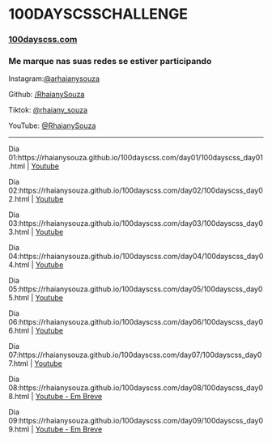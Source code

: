 <h1>100DAYSCSSCHALLENGE</h1>
<h3><a href='https://100dayscss.com/'>100dayscss.com</a></h3>

<h3>Me marque nas suas redes se estiver participando</h3>
<p>Instagram:<a href='https://www.instagram.com/arhaianysouza'>@arhaianysouza</a></p>
<p>Github: <a href='https://github.com/RhaianySouza'>/RhaianySouza</a></p>
<p>Tiktok: <a href='https://www.tiktok.com/@rhaiany_souza'>@rhaiany_souza</a></p>
<p>YouTube: <a href='https://www.youtube.com/@RhaianySouza'>@RhaianySouza</a></p>
<hr/>
<p>Dia 01:https://rhaianysouza.github.io/100dayscss.com/day01/100dayscss_day01.html | <a href='https://www.youtube.com/watch?v=okJQ8a8C-TA&list=PLa1K0cfWivWOBD3V5WlGw-m0XbmiNyqM-&index=1' target='blank'>Youtube</a></p>
<p>Dia 02:https://rhaianysouza.github.io/100dayscss.com/day02/100dayscss_day02.html | <a href='https://www.youtube.com/watch?v=5XNCn23mw1E&list=PLa1K0cfWivWOBD3V5WlGw-m0XbmiNyqM-&index=2' target='blank'>Youtube</a></p>
<p>Dia 03:https://rhaianysouza.github.io/100dayscss.com/day03/100dayscss_day03.html | <a href='https://www.youtube.com/watch?v=fbIiIH_pYDs&list=PLa1K0cfWivWOBD3V5WlGw-m0XbmiNyqM-&index=3' target='blank'>Youtube</a></p>
<p>Dia 04:https://rhaianysouza.github.io/100dayscss.com/day04/100dayscss_day04.html | <a href='https://www.youtube.com/watch?v=iFLP9PyCm7s&list=PLa1K0cfWivWOBD3V5WlGw-m0XbmiNyqM-&index=4' target='blank'>Youtube</a></p>
<p>Dia 05:https://rhaianysouza.github.io/100dayscss.com/day05/100dayscss_day05.html | <a href='https://www.youtube.com/watch?v=NfGL50qNKcI&list=PLa1K0cfWivWOBD3V5WlGw-m0XbmiNyqM-&index=5' target='blank'>Youtube</a></p>
<p>Dia 06:https://rhaianysouza.github.io/100dayscss.com/day06/100dayscss_day06.html | <a href='https://www.youtube.com/watch?v=eGndobS2QKM&list=PLa1K0cfWivWOBD3V5WlGw-m0XbmiNyqM-&index=6' target='blank'>Youtube</a></p>
<p>Dia 07:https://rhaianysouza.github.io/100dayscss.com/day07/100dayscss_day07.html | <a href='https://www.youtube.com/watch?v=-RWrFf8vr1c&list=PLa1K0cfWivWOBD3V5WlGw-m0XbmiNyqM-&index=7' target='blank'>Youtube</a></p>
<p>Dia 08:https://rhaianysouza.github.io/100dayscss.com/day08/100dayscss_day08.html | <a href='https://www.youtube.com/@RhaianySouza' target='blank'>Youtube - Em Breve</a></p>
<p>Dia 09:https://rhaianysouza.github.io/100dayscss.com/day09/100dayscss_day09.html | <a href='https://www.youtube.com/@RhaianySouza' target='blank'>Youtube - Em Breve</a></p>
